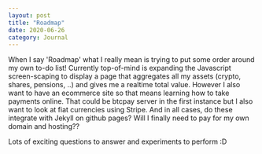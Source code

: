 ```yaml
---
layout: post
title: "Roadmap"
date: 2020-06-26
category: Journal
---
```


When I say 'Roadmap' what I really mean is trying to put some order around my own to-do list! Currently top-of-mind is expanding the Javascript screen-scaping to display a page that aggregates all my assets (crypto, shares, pensions, ..) and gives me a realtime total value. However I also want to have an ecommerce site so that means learning how to take payments online. That could be btcpay server in the first instance but I also want to look at fiat currencies using Stripe. And in all cases, do these integrate with Jekyll on github pages? Will I finally need to pay for my own domain and hosting??

Lots of exciting questions to answer and experiments to perform :D
